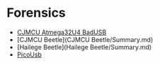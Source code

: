 # Forensics

* [CJMCU Atmega32U4 BadUSB](CJMCU/Summary.md)
* [CJMCU Beetle](CJMCU Beetle/Summary.md)
* [Hailege Beetle](Hailege Beetle/Summary.md)
* [PicoUsb](PicoUsb/Summary.md)